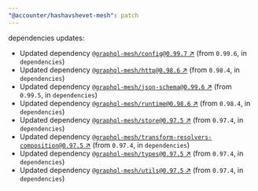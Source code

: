 ```yaml
---
"@accounter/hashavshevet-mesh": patch
---
```

dependencies updates:
  - Updated dependency [`@graphql-mesh/config@0.99.7` ↗︎](https://www.npmjs.com/package/@graphql-mesh/config/v/0.99.7) (from `0.99.6`, in `dependencies`)
  - Updated dependency [`@graphql-mesh/http@0.98.6` ↗︎](https://www.npmjs.com/package/@graphql-mesh/http/v/0.98.6) (from `0.98.4`, in `dependencies`)
  - Updated dependency [`@graphql-mesh/json-schema@0.99.6` ↗︎](https://www.npmjs.com/package/@graphql-mesh/json-schema/v/0.99.6) (from `0.99.5`, in `dependencies`)
  - Updated dependency [`@graphql-mesh/runtime@0.98.6` ↗︎](https://www.npmjs.com/package/@graphql-mesh/runtime/v/0.98.6) (from `0.98.4`, in `dependencies`)
  - Updated dependency [`@graphql-mesh/store@0.97.5` ↗︎](https://www.npmjs.com/package/@graphql-mesh/store/v/0.97.5) (from `0.97.4`, in `dependencies`)
  - Updated dependency [`@graphql-mesh/transform-resolvers-composition@0.97.5` ↗︎](https://www.npmjs.com/package/@graphql-mesh/transform-resolvers-composition/v/0.97.5) (from `0.97.4`, in `dependencies`)
  - Updated dependency [`@graphql-mesh/types@0.97.5` ↗︎](https://www.npmjs.com/package/@graphql-mesh/types/v/0.97.5) (from `0.97.4`, in `dependencies`)
  - Updated dependency [`@graphql-mesh/utils@0.97.5` ↗︎](https://www.npmjs.com/package/@graphql-mesh/utils/v/0.97.5) (from `0.97.4`, in `dependencies`)
